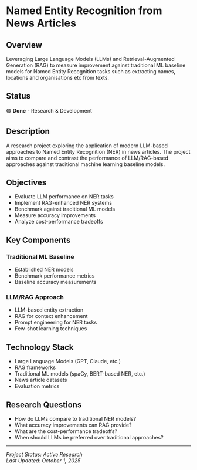 # Named Entity Recognition from News Articles

## Overview

Leveraging Large Language Models (LLMs) and Retrieval-Augmented Generation (RAG) to measure improvement against traditional ML baseline models for Named Entity Recognition tasks such as extracting names, locations and organisations etc from texts. 

## Status
🟢 **Done** - Research & Development

## Description

A research project exploring the application of modern LLM-based approaches to Named Entity Recognition (NER) in news articles. The project aims to compare and contrast the performance of LLM/RAG-based approaches against traditional machine learning baseline models.

## Objectives

- Evaluate LLM performance on NER tasks
- Implement RAG-enhanced NER systems
- Benchmark against traditional ML models
- Measure accuracy improvements
- Analyze cost-performance tradeoffs

## Key Components

### Traditional ML Baseline
- Established NER models
- Benchmark performance metrics
- Baseline accuracy measurements

### LLM/RAG Approach
- LLM-based entity extraction
- RAG for context enhancement
- Prompt engineering for NER tasks
- Few-shot learning techniques

## Technology Stack

- Large Language Models (GPT, Claude, etc.)
- RAG frameworks
- Traditional ML models (spaCy, BERT-based NER, etc.)
- News article datasets
- Evaluation metrics

## Research Questions

- How do LLMs compare to traditional NER models?
- What accuracy improvements can RAG provide?
- What are the cost-performance tradeoffs?
- When should LLMs be preferred over traditional approaches?


---

*Project Status: Active Research*  
*Last Updated: October 1, 2025*
